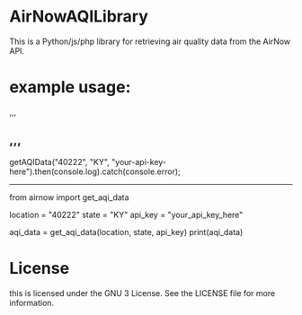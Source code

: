 # AirNowAQILibrary
This is a Python/js/php library for retrieving air quality data from the AirNow API.


# example usage:

,,,

<?php
include 'aqi.php';

// Call the get_aqi_data function with a location and API key
$data = get_aqi_data('40222', 'KY', 'your_api_key');

// Print the AQI data
echo $data;
?> 
,,,
------------

getAQIData("40222", "KY", "your-api-key-here").then(console.log).catch(console.error);

---------
from airnow import get_aqi_data

location = "40222"
state = "KY"
api_key = "your_api_key_here"

aqi_data = get_aqi_data(location, state, api_key)
print(aqi_data)



# License
this is licensed under the GNU 3 License. See the LICENSE file for more information.
